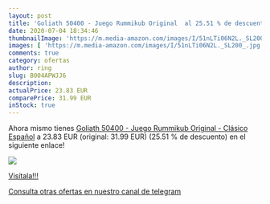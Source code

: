 ```yaml
---
layout: post
title: 'Goliath 50400 - Juego Rummikub Original  al 25.51 % de descuento'
date: 2020-07-04 18:34:46
thumbnailImage: 'https://m.media-amazon.com/images/I/51nLTi06N2L._SL200_.jpg'
images: [ 'https://m.media-amazon.com/images/I/51nLTi06N2L._SL200_.jpg' ]
comments: true
category: ofertas
author: ring
slug: B004APWJJ6
description:
actualPrice: 23.83 EUR
comparePrice: 31.99 EUR
inStock: true
---
```


Ahora mismo tienes [Goliath 50400 - Juego Rummikub Original - Clásico  Español](https://www.amazon.com/dp/B004APWJJ6/?tag=redken08-20) a 23.83 EUR (original: 31.99 EUR) (25.51 %  de descuento) en el siguiente enlace!

[![](https://m.media-amazon.com/images/I/51nLTi06N2L._SL200_.jpg)](https://www.amazon.com/dp/B004APWJJ6/?tag=redken08-20)

[Visítala!!!](https://www.amazon.com/dp/B004APWJJ6/?tag=redken08-20)

[Consulta otras ofertas en nuestro canal de telegram](https://t.me/s/ofertas25)
